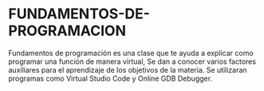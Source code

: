 # FUNDAMENTOS-DE-PROGRAMACION
Fundamentos de programación es una clase que te ayuda a explicar como programar una función de manera virtual, Se dan a conocer varios factores auxiliares para el aprendizaje de los objetivos de la materia.
Se utilizaran programas como Virtual Studio Code y Online GDB Debugger.
